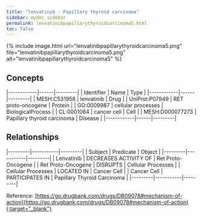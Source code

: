 ```yaml
---
title: "lenvatinib - Papillary thyroid carcinoma"
sidebar: mydoc_sidebar
permalink: lenvatinibpapillarythyroidcarcinoma5.html
toc: false 
---
```


{% include image.html url="lenvatinibpapillarythyroidcarcinoma5.png" file="lenvatinibpapillarythyroidcarcinoma5.png" alt="lenvatinibpapillarythyroidcarcinoma5" %}

## Concepts

|------------|------|---------|
| Identifier | Name | Type    |
|------------|------|---------|
| MESH:C531958 | lenvatinib | Drug |
| UniProt:P07949 | RET proto-oncogene | Protein |
| GO:0009987 | cellular processes | BiologicalProcess |
| CL:0001064 | cancer cell | Cell |
| MESH:D000077273 | Papillary thyroid carcinoma | Disease |
|------------|------|---------|

## Relationships

|---------|-----------|---------|
| Subject | Predicate | Object  |
|---------|-----------|---------|
| Lenvatinib | DECREASES ACTIVITY OF | Ret Proto-Oncogene |
| Ret Proto-Oncogene | DISRUPTS | Cellular Processes |
| Cellular Processes | LOCATED IN | Cancer Cell |
| Cancer Cell | PARTICIPATES IN | Papillary Thyroid Carcinoma |
|---------|-----------|---------|

Reference: [https://go.drugbank.com/drugs/DB09078#mechanism-of-action](https://go.drugbank.com/drugs/DB09078#mechanism-of-action){:target="_blank"}